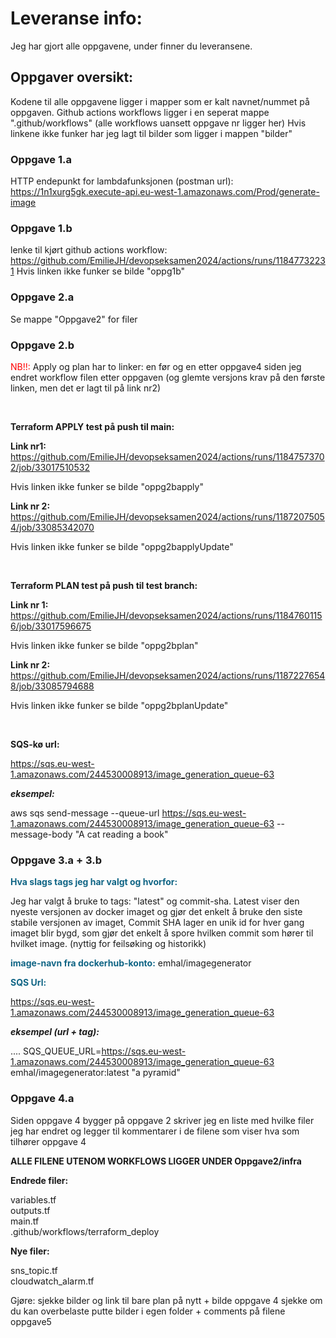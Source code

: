 # Leveranse info:
Jeg har gjort alle oppgavene, under finner du leveransene.

## Oppgaver oversikt:
Kodene til alle oppgavene ligger i mapper som er kalt navnet/nummet på oppgaven. 
Github actions workflows ligger i en seperat mappe ".github/workflows" (alle workflows uansett oppgave nr ligger her)
Hvis linkene ikke funker har jeg lagt til bilder som ligger i mappen "bilder"

### Oppgave 1.a
HTTP endepunkt for lambdafunksjonen (postman url):
https://1n1xurg5gk.execute-api.eu-west-1.amazonaws.com/Prod/generate-image

### Oppgave 1.b
lenke til kjørt github actions workflow:
https://github.com/EmilieJH/devopseksamen2024/actions/runs/11847732231
Hvis linken ikke funker se bilde "oppg1b"

### Oppgave 2.a
Se mappe "Oppgave2" for filer

### Oppgave 2.b

<span style="color: red">NB!!: </span>
Apply og plan har to linker: en før og en etter oppgave4 siden jeg endret workflow filen etter oppgaven (og glemte versjons krav på den første linken, men det er lagt til på link nr2)

<br>

**Terraform APPLY test på push til main:**

**Link nr1:**
https://github.com/EmilieJH/devopseksamen2024/actions/runs/11847573702/job/33017510532

Hvis linken ikke funker se bilde "oppg2bapply"

**Link nr 2:**
https://github.com/EmilieJH/devopseksamen2024/actions/runs/11872075054/job/33085342070

Hvis linken ikke funker se bilde "oppg2bapplyUpdate"

<br>

**Terraform PLAN test på push til test branch:**

**Link nr 1:**
https://github.com/EmilieJH/devopseksamen2024/actions/runs/11847601156/job/33017596675

Hvis linken ikke funker se bilde "oppg2bplan"

**Link nr 2:**
https://github.com/EmilieJH/devopseksamen2024/actions/runs/11872276548/job/33085794688

Hvis linken ikke funker se bilde "oppg2bplanUpdate"

<br>

**SQS-kø url:**

https://sqs.eu-west-1.amazonaws.com/244530008913/image_generation_queue-63

***eksempel:***

aws sqs send-message --queue-url https://sqs.eu-west-1.amazonaws.com/244530008913/image_generation_queue-63 --message-body "A cat reading a book"



### Oppgave 3.a + 3.b

**<span style="color: #106585">Hva slags tags jeg har valgt og hvorfor: </span>**

Jeg har valgt å bruke to tags: "latest" og commit-sha.
Latest viser den nyeste versjonen av docker imaget og gjør det enkelt å bruke den siste stabile versjonen av imaget,
Commit SHA lager en unik id for hver gang imaget blir bygd, som gjør det enkelt å spore hvilken commit som hører til hvilket image. (nyttig for feilsøking og historikk)

**<span style="color: #106585">image-navn fra dockerhub-konto:</span>**
emhal/imagegenerator


**<span style="color: #106585">SQS Url:</span>**

https://sqs.eu-west-1.amazonaws.com/244530008913/image_generation_queue-63

***eksempel (url + tag):***

.... SQS_QUEUE_URL=https://sqs.eu-west-1.amazonaws.com/244530008913/image_generation_queue-63 emhal/imagegenerator:latest "a pyramid"

### Oppgave 4.a
Siden oppgave 4 bygger på oppgave 2 skriver jeg en liste med hvilke filer jeg har endret og legger til kommentarer i de filene som viser hva som tilhører oppgave 4

**ALLE FILENE UTENOM WORKFLOWS LIGGER UNDER Oppgave2/infra**

**Endrede filer:**

variables.tf </br>
outputs.tf </br>
main.tf </br>
.github/workflows/terraform_deploy

**Nye filer:**

sns_topic.tf </br>
cloudwatch_alarm.tf </br>

Gjøre:
sjekke bilder og link til bare plan på nytt + bilde
oppgave 4 sjekke om du kan overbelaste
putte bilder i egen folder + comments på filene
oppgave5